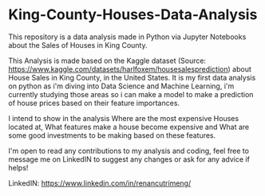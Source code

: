 # King-County-Houses-Data-Analysis

This repository is a data analysis made in Python via Jupyter Notebooks about the Sales of Houses in King County.

This Analysis is made based on the Kaggle dataset (Source: https://www.kaggle.com/datasets/harlfoxem/housesalesprediction) about House Sales in King County, in the United States. It is my first data analysis on python as i'm diving into Data Science and Machine Learning, i'm currently studying those areas so i can make a model to make a prediction of house prices based on their feature importances.

I intend to show in the analysis Where are the most expensive Houses located at, What features make a house become expensive and What are some good investments to be making based on these features.

I'm open to read any contributions to my analysis and coding, feel free to message me on LinkedIN to suggest any changes or ask for any advice if helps!

LinkedIN: https://www.linkedin.com/in/renancutrimeng/

